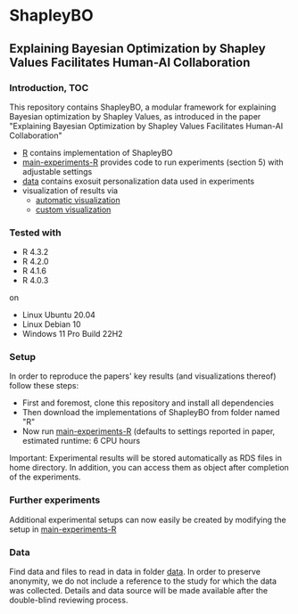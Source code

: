 # ShapleyBO

## Explaining Bayesian Optimization by Shapley Values Facilitates Human-AI Collaboration



### Introduction, TOC
This repository contains ShapleyBO, a modular framework for explaining Bayesian optimization by Shapley Values, as introduced in the paper "Explaining Bayesian Optimization by Shapley Values Facilitates Human-AI Collaboration"

* [R](R) contains implementation of ShapleyBO
* [main-experiments-R](main-experiments-R) provides code to run experiments (section 5) with adjustable settings
* [data](data) contains exosuit personalization data used in experiments
* visualization of results via
    - [automatic visualization](viz-results-auto.R)
    - [custom visualization](viz-results.R)
    


### Tested with

- R 4.3.2
- R 4.2.0
- R 4.1.6
- R 4.0.3

on
- Linux Ubuntu 20.04
- Linux Debian 10
- Windows 11 Pro Build 22H2 


### Setup

In order to reproduce the papers' key results (and visualizations thereof) follow these steps:

* First and foremost, clone this repository and install all dependencies
* Then download the implementations of ShapleyBO from folder named "R"
* Now run [main-experiments-R](main-experiments-R) (defaults to settings reported in paper, estimated runtime: 6 CPU hours

Important: Experimental results will be stored automatically as RDS files in home directory. In addition, you can access them as object after completion of the experiments.


### Further experiments

Additional experimental setups can now easily be created by modifying the setup in [main-experiments-R](main-experiments-R)


### Data

Find data and files to read in data in folder [data](data). In order to preserve anonymity, we do not include a reference to the study for which the data was collected. Details and data source will be made available after the double-blind reviewing process. 




